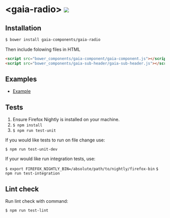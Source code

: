 # &lt;gaia-radio&gt; ![](https://travis-ci.org/gaia-components/gaia-radio.svg)

## Installation

```bash
$ bower install gaia-components/gaia-radio

```

Then include folowing files in HTML

```html
<script src="bower_components/gaia-component/gaia-component.js"></script>
<script src="bower_components/gaia-sub-header/gaia-sub-header.js"></script>
```

## Examples

- [Example](http://gaia-components.github.io/gaia-radio/)

## Tests

1. Ensure Firefox Nightly is installed on your machine.
2. `$ npm install`
3. `$ npm run test-unit`

If you would like tests to run on file change use:

`$ npm run test-unit-dev`

If your would like run integration tests, use:

`$ export FIREFOX_NIGHTLY_BIN=/absolute/path/to/nightly/firefox-bin`
`$ npm run test-integration`

## Lint check

Run lint check with command:

`$ npm run test-lint`

